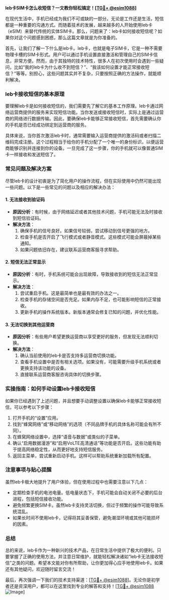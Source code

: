 **leb卡SIM卡怎么收短信？一文教你轻松搞定！[[TG💪+ @esim1088](https://t.me/s/esim1088)]**

在现代生活中，手机已经成为我们不可或缺的一部分。无论是工作还是生活，短信都是一种重要的沟通方式。而随着技术的发展，越来越多的人开始使用leb卡（eSIM）来替代传统的实体SIM卡。那么，问题来了：leb卡如何接收短信呢？如果你对这个问题感到困惑，那么这篇文章就是为你准备的。

首先，让我们了解一下什么是leb卡。leb卡，也就是电子SIM卡，它是一种不需要物理卡槽的SIM卡形式。用户可以通过手机设置直接激活和管理自己的SIM卡信息，非常方便。然而，由于其独特的技术特性，很多人在初次使用时会遇到一些疑问，比如“我的leb卡为什么收不到短信？”、“我该如何设置才能正常接收短信？”等等。别担心，这些问题其实并不复杂，只要按照正确的方法操作，就能顺利解决。

### leb卡接收短信的基本原理

要理解leb卡是如何接收短信的，我们需要先了解它的基本工作原理。leb卡通过网络运营商提供的服务来实现短信功能。当你发送或接收短信时，实际上是通过运营商的网络进行数据传输。因此，要确保leb卡能够正常接收短信，首先需要确认你的手机是否已经成功绑定到运营商的服务。

具体来说，当你首次激活leb卡时，通常需要输入运营商提供的激活码或者扫描二维码完成注册。这个过程相当于给你的手机分配了一个唯一的身份标识，以便运营商能够识别并连接到你的设备。一旦完成了这一步骤，你的手机就可以像普通SIM卡一样接收和发送短信了。

### 常见问题及解决方案

尽管leb卡的设计初衷是为了简化用户的操作流程，但在实际使用中仍然可能出现一些问题。以下是一些常见的问题以及相应的解决办法：

#### 1. **无法接收到验证码**
   - **原因分析**：有时候，由于网络延迟或者其他技术问题，手机可能无法及时接收到短信验证码。
   - **解决方法**：
     1. 确保手机的信号良好。如果信号较弱，尝试移动到信号更强的地方。
     2. 检查手机是否开启了飞行模式或者静音模式。这些模式可能会屏蔽掉某些通知。
     3. 如果问题依旧存在，建议联系运营商客服寻求帮助。

#### 2. **短信无法正常显示**
   - **原因分析**：有时，手机系统可能会出现故障，导致接收到的短信无法正常显示。
   - **解决方法**：
     1. 尝试重启手机。这是最简单也是最有效的办法之一。
     2. 检查手机的存储空间是否充足。如果内存不足，也可能影响短信的正常接收。
     3. 更新手机的操作系统版本。新版本通常会修复已知的问题，并优化性能。

#### 3. **无法切换到其他运营商**
   - **原因分析**：有些用户希望更换运营商以享受更好的服务，但发现无法顺利切换。
   - **解决方法**：
     1. 确认当前使用的leb卡是否支持多运营商切换功能。
     2. 查看手机设置中是否有相关选项。如果没有，可能需要升级手机系统或者更换支持该功能的设备。
     3. 直接联系运营商客服咨询具体的切换步骤。

### 实操指南：如何手动设置leb卡接收短信

如果你已经遇到了上述问题，并且想要手动调整设置以确保leb卡能够正常接收短信，可以参考以下步骤：

1. 打开手机的“设置”应用。
2. 找到“蜂窝网络”或“移动网络”的选项（不同品牌手机的具体名称可能会有所不同）。
3. 在蜂窝网络设置中，选择“语音与数据”或类似的子菜单。
4. 确认“启用数据漫游”和“启用VoLTE高清通话”等功能是否开启。这些功能有助于提高网络稳定性，从而更好地支持短信服务。
5. 返回主菜单，尝试重新启动手机。这样可以帮助系统重新加载所有配置。

### 注意事项与贴心提醒

虽然leb卡极大地提升了用户体验，但在使用过程中也需要注意以下几点：

- 定期检查手机的电池电量。低电量状态下，手机可能会自动关闭不必要的后台进程，包括短信接收功能。
- 避免频繁更换SIM卡。虽然leb卡支持灵活切换，但过于频繁的操作可能导致系统混乱。
- 如果长时间不使用leb卡，记得将其妥善保管，避免潮湿环境或其他可能损坏的因素。

### 总结

总的来说，leb卡作为一种新兴的技术产品，在日常生活中提供了极大的便利。只要掌握了正确的使用方法，并注意日常维护，就能轻松解决诸如“leb卡无法接收短信”之类的问题。希望本文能对你有所帮助，让你更加得心应手地使用leb卡。如果还有其他疑问，欢迎随时留言交流！

最后，再次强调一下我们的技术支持渠道：[[TG💪+ @esim1088](https://t.me/s/esim1088)]。无论你是初学者还是资深用户，都可以在这里找到专业的解答和支持！[[TG💪+ @esim1088](https://t.me/s/esim1088) ![Image](https://i.postimg.cc/4NQfJmqS/Snipaste-2025-05-13-00-14-12.png)]